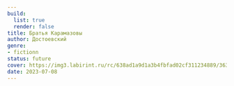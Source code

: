 ```yaml
---
build:
  list: true
  render: false
title: Братья Карамазовы
author: Достоевский
genre:
- fictionn
status: future
cover: https://img3.labirint.ru/rc/638ad1a9d1a3b4fbfad02cf311234889/363x561q80/books51/502461/cover.jpg?1612693643
date: 2023-07-08
---
```


